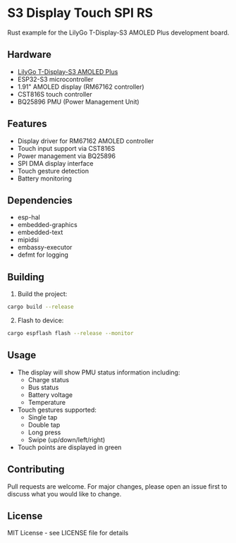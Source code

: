 # S3 Display Touch SPI RS

Rust example for the LilyGo T-Display-S3 AMOLED Plus development board.

## Hardware

- [LilyGo T-Display-S3 AMOLED Plus](https://lilygo.cc/products/t-display-s3-amoled-plus)
- ESP32-S3 microcontroller
- 1.91" AMOLED display (RM67162 controller)
- CST816S touch controller
- BQ25896 PMU (Power Management Unit)

## Features

- Display driver for RM67162 AMOLED controller
- Touch input support via CST816S
- Power management via BQ25896
- SPI DMA display interface
- Touch gesture detection
- Battery monitoring

## Dependencies

- esp-hal
- embedded-graphics
- embedded-text
- mipidsi
- embassy-executor
- defmt for logging

## Building

1. Build the project:
```bash
cargo build --release
```

2. Flash to device:
```bash
cargo espflash flash --release --monitor
```

## Usage

- The display will show PMU status information including:
  - Charge status
  - Bus status  
  - Battery voltage
  - Temperature
- Touch gestures supported:
  - Single tap
  - Double tap
  - Long press
  - Swipe (up/down/left/right)
- Touch points are displayed in green

## Contributing

Pull requests are welcome. For major changes, please open an issue first to discuss what you would like to change.

## License

MIT License - see LICENSE file for details



